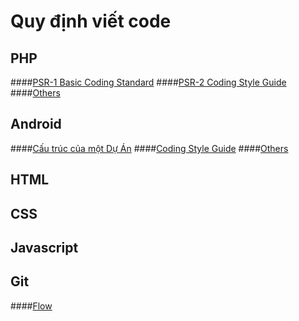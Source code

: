 # Quy định viết code

## PHP

####[PSR-1 Basic Coding Standard](./php/PSR-1.md)
####[PSR-2 Coding Style Guide](./php/PSR-2.md)
####[Others](./php/others.md)

## Android

####[Cấu trúc của một Dự Án](./android/structure-standard.md)
####[Coding Style Guide](./android/codingstyleguide.md)
####[Others](./android/others.md)

## HTML

## CSS

## Javascript

## Git

####[Flow](./git/flow.md)